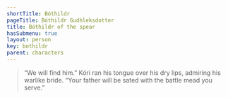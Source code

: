 ```yaml
---
shortTitle: Bóthildr
pageTitle: Bóthildr Gudhleksdotter
title: Bóthildr of the spear
hasSubmenu: true
layout: person
key: bothildr
parent: characters
---
```


> “We will find him.” Kóri ran his tongue over his dry lips, admiring his warlike
> bride. “Your father will be sated with the battle mead you serve.”

